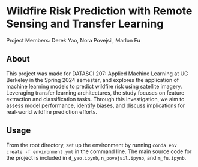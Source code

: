 # Wildfire Risk Prediction with Remote Sensing and Transfer Learning
Project Members: Derek Yao, Nora Povejsil, Marlon Fu

## About
This project was made for DATASCI 207: Applied Machine Learning at UC Berkeley in the Spring 2024 semester, and explores the application of machine learning models to predict wildfire risk using satellite imagery. Leveraging transfer learning architectures, the study focuses on feature extraction and classification tasks. Through this investigation, we aim to assess model performance, identify biases, and discuss implications for real-world wildfire prediction efforts.

## Usage
From the root directory, set up the environment by running `conda env create -f environment.yml` in the command line. The main source code for the project is included in `d_yao.ipynb`, `n_povejsil.ipynb`, and `m_fu.ipynb`.